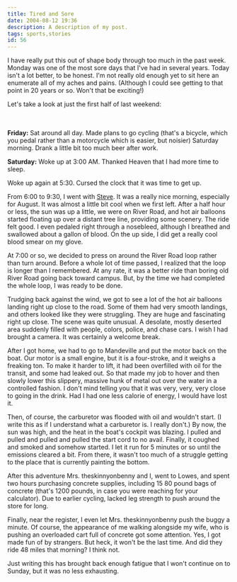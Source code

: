 ```yaml
---
title: Tired and Sore
date: 2004-08-12 19:36
description: A description of my post.
tags: sports,stories
id: 56
---
```

I have really put this out of shape body through too much in the past week.  Monday was one of the most sore days that I've had in several years.  Today isn't a lot better, to be honest.  I'm not really old enough yet to sit here an enumerate all of my aches and pains.  (Although I could see getting to that point in 20 years or so.  Won't that be exciting!)

Let's take a look at just the first half of last weekend:


<span class="spanEndPreview">&nbsp;</span><br /><br /><b>Friday:</b>  Sat around all day.  Made plans to go cycling (that's a bicycle, which you pedal rather than a motorcycle which is easier, but noisier) Saturday morning.  Drank a little bit too much beer after work.

<b>Saturday:</b>  Woke up at 3:00 AM.  Thanked Heaven that I had more time to sleep.  

Woke up again at 5:30.  Cursed the clock that it was time to get up.  

From 6:00 to 9:30, I went with <a href="http://theskinnyonbenny.com/stl-web/bulletin/bb/profile.php?mode=viewprofile&u=7" class="mainbox" target="_blank">Steve</a>.  It was a really nice morning, especially for August.  It was almost a little bit cool when we first left.  After a half hour or less, the sun was up a little, we were on River Road, and hot air balloons started floating up over a distant tree line, providing some scenery.  The ride felt good.  I even pedaled right through a nosebleed, although I breathed and swallowed about a gallon of blood.  On the up side, I did get a really cool blood smear on my glove.

At 7:00 or so, we decided to press on around the River Road loop rather than turn around.  Before a whole lot of time passed, I realized that the loop is longer than I remembered.  At any rate, it was a better ride than boring old River Road going back toward campus.  But, by the time we had completed the whole loop, I was ready to be done.

Trudging back against the wind, we got to see a lot of the hot air balloons landing right up close to the road.  Some of them had very smooth landings, and others looked like they were struggling.  They are huge and fascinating right up close.  The scene was quite unusual.  A desolate, mostly deserted area suddenly filled with people, colors, police, and chase cars.  I wish I had brought a camera.  It was certainly a welcome break.

After I got home, we had to go to Mandeville and put the motor back on the boat.  Our motor is a small engine, but it is a four-stroke, and it weighs a freaking ton.  To make it harder to lift, it had been overfilled with oil for the transit, and some had leaked out.  So that made my job to hover and then slowly lower this slippery, massive hunk of metal out over the water in a controlled fashion.  I don't mind telling you that it was very, very, very close to going in the drink.  Had I had one less calorie of energy, I would have lost it.

Then, of course, the carburetor was flooded with oil and wouldn't start.  (I write this as if I understand what a carburetor is.  I really don't.)  By now, the sun was high, and the heat in the boat's cockpit was blazing.  I pulled and pulled and pulled and pulled the start cord to no avail.  Finally, it coughed and smoked and somehow started.  I let it run for 5 minutes or so until the emissions cleared a bit.  From there, it wasn't too much of a struggle getting to the place that is currently painting the bottom.

After this adventure Mrs. theskinnyonbenny and I, went to Lowes, and spent two hours purchasing concrete supplies, including 15 80 pound bags of concrete (that's 1200 pounds, in case you were reaching for your calculator).  Due to earlier cycling, lacked leg strength to push around the store for long.  

Finally, near the register, I even let Mrs. theskinnyonbenny push the buggy a minute.  Of course, the appearance of me walking alongside my wife, who is pushing an overloaded cart full of concrete got some attention.  Yes, I got made fun of by strangers.  But heck, it won't be the last time.  And did they ride 48 miles that morning?  I think not.

Just writing this has brought back enough fatigue that I won't continue on to Sunday, but it was no less exhausting.
